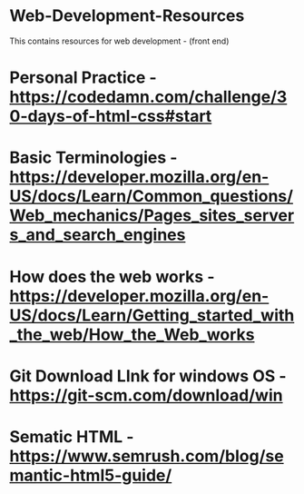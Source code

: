 # Web-Development-Resources
This contains resources for web development - (front end)

# Personal Practice  - https://codedamn.com/challenge/30-days-of-html-css#start
# Basic Terminologies - https://developer.mozilla.org/en-US/docs/Learn/Common_questions/Web_mechanics/Pages_sites_servers_and_search_engines
# How does the web works - https://developer.mozilla.org/en-US/docs/Learn/Getting_started_with_the_web/How_the_Web_works
# Git Download LInk for windows OS - https://git-scm.com/download/win
# Sematic HTML - https://www.semrush.com/blog/semantic-html5-guide/

